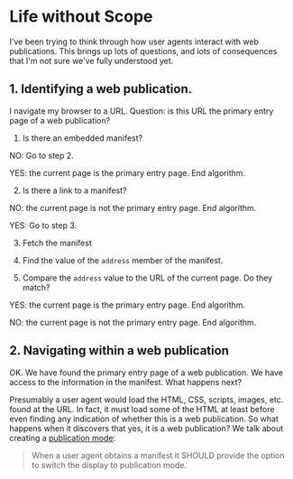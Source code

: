 # Life without Scope

I've been trying to think through how user agents interact with web publications. This brings up lots of questions, and lots of consequences that I'm not sure we've fully understood yet.

## 1. Identifying a web publication.

I navigate my browser to a URL. Question: is this URL the primary entry page of a web publication? 


1.  Is there an embedded manifest? 

  NO: Go to step 2.

  YES: the current page is the primary entry page. End algorithm.

2.  Is there a link to a manifest?

  NO: the current page is not the primary entry page. End algorithm.

  YES: Go to step 3.

3. Fetch the manifest

4. Find the value of the `address` member of the manifest.

5. Compare the `address` value to the URL of the current page. Do they match?

  YES: the current page is the primary entry page. End algorithm.

  NO: the current page is not the primary entry page. End algorithm.

## 2. Navigating within a web publication

OK. We have found the primary entry page of a web publication. We have access to the information in the manifest. What happens next?

Presumably a user agent would load the HTML, CSS, scripts, images, etc. found at the URL. In fact, it must load some of the HTML at least before even finding any indication of whether this is a web publication. So what happens when it discovers that yes, it is a web publication? We talk about creating a [publication mode](https://w3c.github.io/wpub/#feature-publication-mode): 

> When a user agent obtains a manifest it SHOULD provide the option to switch the display to publication mode.


